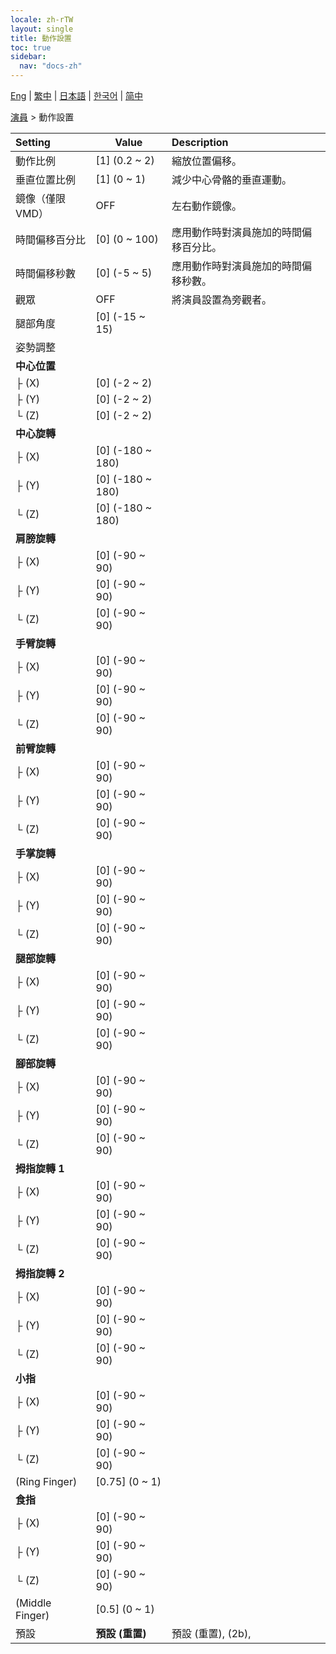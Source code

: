 ```yaml
---
locale: zh-rTW
layout: single
title: 動作設置
toc: true
sidebar:
  nav: "docs-zh"
---
```

[Eng](/dancexr/menu/2025.4/actor/actor_motion) | [繁中](/tw/dancexr/menu/2025.4/actor/actor_motion) | [日本語](/jp/dancexr/menu/2025.4/actor/actor_motion) | [한국어](/kr/dancexr/menu/2025.4/actor/actor_motion) | [简中](/zh/dancexr/menu/2025.4/actor/actor_motion)

[演員](../menu#演員) > 動作設置



| Setting | Value | Description |
| :--- | --- | :--- |
| 動作比例 | [1] (0.2 ~ 2) | 縮放位置偏移。
| 垂直位置比例 | [1] (0 ~ 1) | 減少中心骨骼的垂直運動。
| 鏡像（僅限 VMD） | OFF | 左右動作鏡像。
| 時間偏移百分比 | [0] (0 ~ 100) | 應用動作時對演員施加的時間偏移百分比。
| 時間偏移秒數 | [0] (-5 ~ 5) | 應用動作時對演員施加的時間偏移秒數。
| 觀眾 | OFF | 將演員設置為旁觀者。
| 腿部角度 | [0] (-15 ~ 15) | 
| 姿勢調整 || 
| **中心位置** | | 
| ├ (X) | [0] (-2 ~ 2) | 
| ├ (Y) | [0] (-2 ~ 2) | 
| └ (Z) | [0] (-2 ~ 2) | 
| **中心旋轉** | | 
| ├ (X) | [0] (-180 ~ 180) | 
| ├ (Y) | [0] (-180 ~ 180) | 
| └ (Z) | [0] (-180 ~ 180) | 
| **肩膀旋轉** | | 
| ├ (X) | [0] (-90 ~ 90) | 
| ├ (Y) | [0] (-90 ~ 90) | 
| └ (Z) | [0] (-90 ~ 90) | 
| **手臂旋轉** | | 
| ├ (X) | [0] (-90 ~ 90) | 
| ├ (Y) | [0] (-90 ~ 90) | 
| └ (Z) | [0] (-90 ~ 90) | 
| **前臂旋轉** | | 
| ├ (X) | [0] (-90 ~ 90) | 
| ├ (Y) | [0] (-90 ~ 90) | 
| └ (Z) | [0] (-90 ~ 90) | 
| **手掌旋轉** | | 
| ├ (X) | [0] (-90 ~ 90) | 
| ├ (Y) | [0] (-90 ~ 90) | 
| └ (Z) | [0] (-90 ~ 90) | 
| **腿部旋轉** | | 
| ├ (X) | [0] (-90 ~ 90) | 
| ├ (Y) | [0] (-90 ~ 90) | 
| └ (Z) | [0] (-90 ~ 90) | 
| **腳部旋轉** | | 
| ├ (X) | [0] (-90 ~ 90) | 
| ├ (Y) | [0] (-90 ~ 90) | 
| └ (Z) | [0] (-90 ~ 90) | 
| **拇指旋轉 1** | | 
| ├ (X) | [0] (-90 ~ 90) | 
| ├ (Y) | [0] (-90 ~ 90) | 
| └ (Z) | [0] (-90 ~ 90) | 
| **拇指旋轉 2** | | 
| ├ (X) | [0] (-90 ~ 90) | 
| ├ (Y) | [0] (-90 ~ 90) | 
| └ (Z) | [0] (-90 ~ 90) | 
| **小指** | | 
| ├ (X) | [0] (-90 ~ 90) | 
| ├ (Y) | [0] (-90 ~ 90) | 
| └ (Z) | [0] (-90 ~ 90) | 
| (Ring Finger) | [0.75] (0 ~ 1) | 
| **食指** | | 
| ├ (X) | [0] (-90 ~ 90) | 
| ├ (Y) | [0] (-90 ~ 90) | 
| └ (Z) | [0] (-90 ~ 90) | 
| (Middle Finger) | [0.5] (0 ~ 1) | 
| 預設 | **預設 (重置)** | 預設 (重置), (2b),  |
